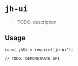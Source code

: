# `jh-ui`

> TODO: description

## Usage

```
const jhUi = require('jh-ui');

// TODO: DEMONSTRATE API
```
